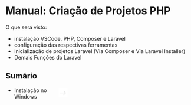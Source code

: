 # Manual: Criação de Projetos PHP

O que será visto:

- instalação VSCode, PHP, Composer e Laravel
- configuração das respectivas ferramentas
- inicialização de projetos Laravel (Via Composer e Via Laravel Installer)
- Demais Funções do Laravel

## Sumário

- <div style="display: flex; align-items: center; height: 35px;">
  <div style="width: 25%; background-color: transparent;">Instalação no Windows</div>
  <div style="width: 5%; background-color: transparent;"><a href="pages/installation.md"><img src="assets/next-page.svg"></img></a></div>
  <div style="width: 70%; background-color: transparent;"></div>
</div>